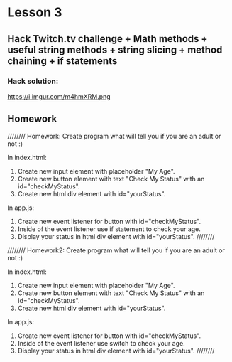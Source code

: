 # Lesson 3

## Hack Twitch.tv challenge + Math methods + useful string methods + string slicing + method chaining + if statements

### Hack solution:
https://i.imgur.com/m4hmXRM.png

## Homework

////////
Homework:
Create program what will tell you if you are an adult or not :)

In index.html:
1. Create new input element with placeholder "My Age".
2. Create new button element with text "Check My Status" with an id="checkMyStatus".
3. Create new html div element with id="yourStatus".

In app.js:
1. Create new event listener for button with id="checkMyStatus".
2. Inside of the event listener use if statement to check your age.
3. Display your status in html div element with id="yourStatus".
////////

////////
Homework2:
Create program what will tell you if you are an adult or not :)

In index.html:
1. Create new input element with placeholder "My Age".
2. Create new button element with text "Check My Status" with an id="checkMyStatus".
3. Create new html div element with id="yourStatus".

In app.js:
1. Create new event listener for button with id="checkMyStatus".
2. Inside of the event listener use switch to check your age.
3. Display your status in html div element with id="yourStatus".
////////